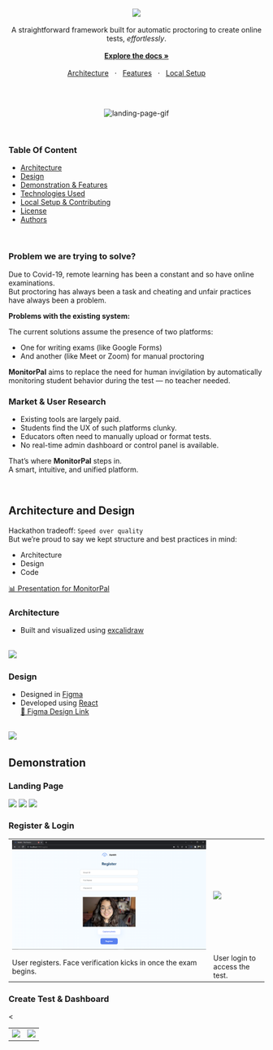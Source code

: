 <br />
<p align="center">
  <img src="./client/src/assets/logofont.svg" width="20%" />
</p>

<p align="center">
  A straightforward framework built for automatic proctoring to create online tests, <i>effortlessly</i>.
  <br />
  <br />
  <a href="#table-of-content"><b>Explore the docs »</b></a>
  <br />
  <br />
  <a href="#architecture-and-design">Architecture</a>
  &nbsp;&nbsp;·&nbsp;&nbsp;
  <a href="#demonstration">Features</a>
  &nbsp;&nbsp;·&nbsp;&nbsp;
  <a href="#contributing">Local Setup</a>
  <br />
</p>

<br />
<br />

<p align="center">
  <img src="./images/landing_page.gif" alt="landing-page-gif" width="80%" />
</p>

<br />

### Table Of Content

- [Architecture](#architecture-and-design)
- [Design](#design)
- [Demonstration & Features](#demonstration)
- [Technologies Used](#technologies-used)
- [Local Setup & Contributing](#contributing)
- [License](#license-)
- [Authors](#authors)

<br />

### Problem we are trying to solve?

Due to Covid-19, remote learning has been a constant and so have online examinations.  
But proctoring has always been a task and cheating and unfair practices have always been a problem.

**Problems with the existing system:**

The current solutions assume the presence of two platforms:  
- One for writing exams (like Google Forms)  
- And another (like Meet or Zoom) for manual proctoring

**MonitorPal** aims to replace the need for human invigilation by automatically monitoring student behavior during the test — no teacher needed.

### Market & User Research

- Existing tools are largely paid.
- Students find the UX of such platforms clunky.
- Educators often need to manually upload or format tests.
- No real-time admin dashboard or control panel is available.

That’s where **MonitorPal** steps in.  
A smart, intuitive, and unified platform.

<br />

## Architecture and Design

Hackathon tradeoff: `Speed over quality`  
But we’re proud to say we kept structure and best practices in mind:

- Architecture
- Design
- Code

[📊 Presentation for MonitorPal](https://docs.google.com/presentation/d/1h3WqCwEhf5xG7TsZ-yNuDoE9ybbFiaAMEsltQ3KrLEc/edit?usp=sharing)

### Architecture

- Built and visualized using [excalidraw](https://excalidraw.com)

<br />
<img src="./images/architecture.svg" />
<br />

### Design

- Designed in [Figma](figma.com)
- Developed using [React](https://beta.reactjs.org)  
[🎨 Figma Design Link](https://www.figma.com/file/pbuXQGcgFpsi2lgEbtllXf/aankh)

<br />
  <img src="./images/all_designs.svg" />
<br />

## Demonstration

### Landing Page

<p align="left">
  <img src='./images/landing_1.png' width="80%">
  <img src='./images/landing_2.png' width="80%">
  <img src='./images/landing_3.png' width="80%">
</p>

### Register & Login

<table>
  <tr>
    <td><img src='./images/register.png'></td>
    <td><img src='./images/login.png'></td>
  </tr>
  <tr>
    <td>User registers. Face verification kicks in once the exam begins.</td>
    <td>User login to access the test.</td>
  </tr>
</table>

### Create Test & Dashboard

<table>
  <tr>
    <td><img src='./images/create.png'></td>
    <td><img src='./images/dashboard.png'></td>
  </tr>
  <tr>
    <

